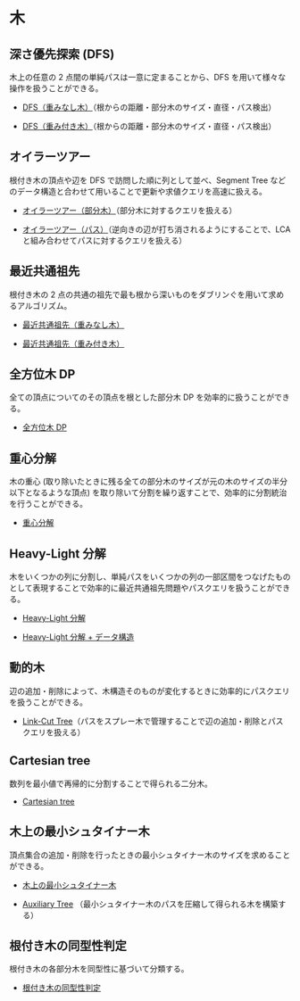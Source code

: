 # 木

## 深さ優先探索 (DFS)

木上の任意の 2 点間の単純パスは一意に定まることから、DFS を用いて様々な操作を扱うことができる。

- [DFS（重みなし木）](DFS_Tree.hpp)（根からの距離・部分木のサイズ・直径・パス検出）

- [DFS（重み付き木）](DFS_Tree_Weighted.hpp)（根からの距離・部分木のサイズ・直径・パス検出）

## オイラーツアー

根付き木の頂点や辺を DFS で訪問した順に列として並べ、Segment Tree などのデータ構造と合わせて用いることで更新や求値クエリを高速に扱える。

- [オイラーツアー（部分木）](Euler-Tour_Subtree.hpp)（部分木に対するクエリを扱える）

- [オイラーツアー（パス）](Euler-Tour_Path.hpp)（逆向きの辺が打ち消されるようにすることで、LCA と組み合わせてパスに対するクエリを扱える）

## 最近共通祖先

根付き木の 2 点の共通の祖先で最も根から深いものをダブリンぐを用いて求めるアルゴリズム。

- [最近共通祖先（重みなし木）](Lowest_Common_Ancestor.hpp)

- [最近共通祖先（重み付き木）](Lowest_Common_Ancestor_Weighted.hpp)

## 全方位木 DP

全ての頂点についてのその頂点を根とした部分木 DP を効率的に扱うことができる。

- [全方位木 DP](Rerooting.hpp)

## 重心分解

木の重心 (取り除いたときに残る全ての部分木のサイズが元の木のサイズの半分以下となるような頂点) を取り除いて分割を繰り返すことで、効率的に分割統治を行うことができる。

- [重心分解](Centroid_Decomposition.hpp)

## Heavy-Light 分解

木をいくつかの列に分割し、単純パスをいくつかの列の一部区間をつなげたものとして表現することで効率的に最近共通祖先問題やパスクエリを扱うことができる。

- [Heavy-Light 分解](Heavy-Light_Decomposition.hpp)

- [Heavy-Light 分解 + データ構造](HLD_Data_Structure.hpp)

## 動的木

辺の追加・削除によって、木構造そのものが変化するときに効率的にパスクエリを扱うことができる。

- [Link-Cut Tree](Link_Cut_Tree.hpp)（パスをスプレー木で管理することで辺の追加・削除とパスクエリを扱える）

## Cartesian tree

数列を最小値で再帰的に分割することで得られる二分木。

- [Cartesian tree](Cartesian_Tree.hpp)

## 木上の最小シュタイナー木

頂点集合の追加・削除を行ったときの最小シュタイナー木のサイズを求めることができる。

- [木上の最小シュタイナー木](Dynamic_Steiner_Tree.hpp)

- [Auxiliary Tree](Auxiliary_Tree.hpp) （最小シュタイナー木のパスを圧縮して得られる木を構築する）

## 根付き木の同型性判定

根付き木の各部分木を同型性に基づいて分類する。

- [根付き木の同型性判定](Rooted_Tree_Isomorphism.hpp)
